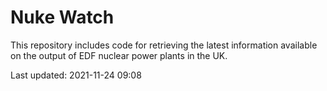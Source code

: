 # Nuke Watch

This repository includes code for retrieving the latest information available on the output of EDF nuclear power plants in the UK.

Last updated: 2021-11-24 09:08